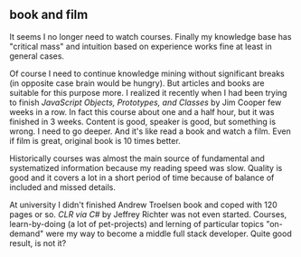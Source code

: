 ## book and film

It seems I no longer need to watch courses. Finally my knowledge base has "critical mass" and intuition based on experience works fine at least in general cases.

Of course I need to continue knowledge mining without significant breaks (in opposite case brain would be hungry). But articles and books are suitable for this purpose more. I realized it recently when I had been trying to finish *JavaScript Objects, Prototypes, and Classes* by Jim Cooper few weeks in a row. In fact this course about one and a half hour, but it was finished in 3 weeks. Content is good, speaker is good, but something is wrong. I need to go deeper. And it's like read a book and watch a film. Even if film is great, original book is 10 times better.

Historically courses was almost the main source of fundamental and systematized information because my reading speed was slow. Quality is good and it covers a lot in a short period of time because of balance of included and missed details.

At university I didn't finished Andrew Troelsen book and coped with 120 pages or so. *CLR via C#* by Jeffrey Richter was not even started. Courses, learn-by-doing (a lot of pet-projects) and lerning of particular topics "on-demand" were my way to become a middle full stack developer. Quite good result, is not it?